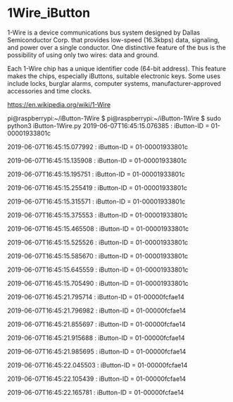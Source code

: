 

# 1Wire_iButton

1-Wire is a device communications bus system designed by Dallas Semiconductor Corp. that provides low-speed (16.3kbps) data, signaling, and power over a single conductor. One distinctive feature of the bus is the possibility of using only two wires: data and ground. 

Each 1-Wire chip has a unique identifier code (64-bit address). This feature makes the chips, especially iButtons, suitable electronic keys. Some uses include locks, burglar alarms, computer systems, manufacturer-approved accessories and time clocks. 

https://en.wikipedia.org/wiki/1-Wire


pi@raspberrypi:~/iButton-1Wire $ 
pi@raspberrypi:~/iButton-1Wire $ sudo python3 iButton-1Wire.py 
2019-06-07T16:45:15.076385 : iButton-ID = 01-00001933801c

2019-06-07T16:45:15.077992 : iButton-ID = 01-00001933801c

2019-06-07T16:45:15.135908 : iButton-ID = 01-00001933801c

2019-06-07T16:45:15.195751 : iButton-ID = 01-00001933801c

2019-06-07T16:45:15.255419 : iButton-ID = 01-00001933801c

2019-06-07T16:45:15.315571 : iButton-ID = 01-00001933801c

2019-06-07T16:45:15.375553 : iButton-ID = 01-00001933801c

2019-06-07T16:45:15.465508 : iButton-ID = 01-00001933801c

2019-06-07T16:45:15.525526 : iButton-ID = 01-00001933801c

2019-06-07T16:45:15.585670 : iButton-ID = 01-00001933801c

2019-06-07T16:45:15.645559 : iButton-ID = 01-00001933801c

2019-06-07T16:45:15.705490 : iButton-ID = 01-00001933801c

2019-06-07T16:45:21.795714 : iButton-ID = 01-00000fcfae14

2019-06-07T16:45:21.796982 : iButton-ID = 01-00000fcfae14

2019-06-07T16:45:21.855697 : iButton-ID = 01-00000fcfae14

2019-06-07T16:45:21.915688 : iButton-ID = 01-00000fcfae14

2019-06-07T16:45:21.985695 : iButton-ID = 01-00000fcfae14

2019-06-07T16:45:22.045503 : iButton-ID = 01-00000fcfae14

2019-06-07T16:45:22.105439 : iButton-ID = 01-00000fcfae14

2019-06-07T16:45:22.165781 : iButton-ID = 01-00000fcfae14




